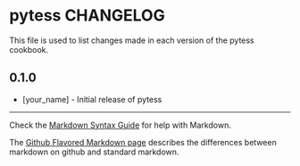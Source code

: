 # pytess CHANGELOG

This file is used to list changes made in each version of the pytess cookbook.

## 0.1.0
- [your_name] - Initial release of pytess

- - -
Check the [Markdown Syntax Guide](http://daringfireball.net/projects/markdown/syntax) for help with Markdown.

The [Github Flavored Markdown page](http://github.github.com/github-flavored-markdown/) describes the differences between markdown on github and standard markdown.
